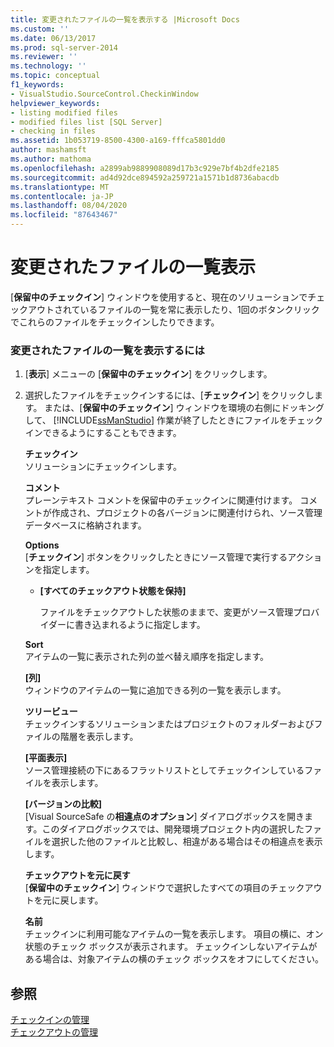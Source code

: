 ```yaml
---
title: 変更されたファイルの一覧を表示する |Microsoft Docs
ms.custom: ''
ms.date: 06/13/2017
ms.prod: sql-server-2014
ms.reviewer: ''
ms.technology: ''
ms.topic: conceptual
f1_keywords:
- VisualStudio.SourceControl.CheckinWindow
helpviewer_keywords:
- listing modified files
- modified files list [SQL Server]
- checking in files
ms.assetid: 1b053719-8500-4300-a169-fffca5801dd0
author: mashamsft
ms.author: mathoma
ms.openlocfilehash: a2899ab9889908089d17b3c929e7bf4b2dfe2185
ms.sourcegitcommit: ad4d92dce894592a259721a1571b1d8736abacdb
ms.translationtype: MT
ms.contentlocale: ja-JP
ms.lasthandoff: 08/04/2020
ms.locfileid: "87643467"
---
```

# <a name="view-a-list-of-modified-files"></a>変更されたファイルの一覧表示
  [**保留中のチェックイン**] ウィンドウを使用すると、現在のソリューションでチェックアウトされているファイルの一覧を常に表示したり、1回のボタンクリックでこれらのファイルをチェックインしたりできます。  
  
### <a name="to-view-a-list-of-modified-files"></a>変更されたファイルの一覧を表示するには  
  
1.  [**表示**] メニューの [**保留中のチェックイン**] をクリックします。  
  
2.  選択したファイルをチェックインするには、[**チェックイン**] をクリックします。 または、[**保留中のチェックイン**] ウィンドウを環境の右側にドッキングして、 [!INCLUDE[ssManStudio](../includes/ssmanstudio-md.md)] 作業が終了したときにファイルをチェックインできるようにすることもできます。  
  
     **チェックイン**  
     ソリューションにチェックインします。  
  
     **コメント**  
     プレーンテキスト コメントを保留中のチェックインに関連付けます。 コメントが作成され、プロジェクトの各バージョンに関連付けられ、ソース管理データベースに格納されます。  
  
     **Options**  
     [**チェックイン**] ボタンをクリックしたときにソース管理で実行するアクションを指定します。  
  
    -   **[すべてのチェックアウト状態を保持]**  
  
         ファイルをチェックアウトした状態のままで、変更がソース管理プロバイダーに書き込まれるように指定します。  
  
     **Sort**  
     アイテムの一覧に表示された列の並べ替え順序を指定します。  
  
     **[列]**  
     ウィンドウのアイテムの一覧に追加できる列の一覧を表示します。  
  
     **ツリービュー**  
     チェックインするソリューションまたはプロジェクトのフォルダーおよびファイルの階層を表示します。  
  
     **[平面表示]**  
     ソース管理接続の下にあるフラットリストとしてチェックインしているファイルを表示します。  
  
     **[バージョンの比較]**  
     [Visual SourceSafe の**相違点のオプション**] ダイアログボックスを開きます。このダイアログボックスでは、開発環境プロジェクト内の選択したファイルを選択した他のファイルと比較し、相違がある場合はその相違点を表示します。  
  
     **チェックアウトを元に戻す**  
     [**保留中のチェックイン**] ウィンドウで選択したすべての項目のチェックアウトを元に戻します。  
  
     **名前**  
     チェックインに利用可能なアイテムの一覧を表示します。 項目の横に、オン状態のチェック ボックスが表示されます。 チェックインしないアイテムがある場合は、対象アイテムの横のチェック ボックスをオフにしてください。  
  
## <a name="see-also"></a>参照  
 [チェックインの管理](../../2014/database-engine/manage-checkins.md)   
 [チェックアウトの管理](../../2014/database-engine/manage-checkouts.md)  
  
  
